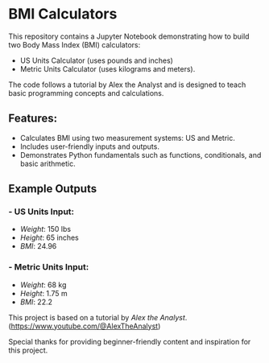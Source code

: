 # BMI Calculators

This repository contains a Jupyter Notebook demonstrating how to build two Body Mass Index (BMI) calculators:

- US Units Calculator (uses pounds and inches)
- Metric Units Calculator (uses kilograms and meters).

The code follows a tutorial by Alex the Analyst and is designed to teach basic programming concepts and calculations.

## Features:

* Calculates BMI using two measurement systems: US and Metric.
* Includes user-friendly inputs and outputs.
* Demonstrates Python fundamentals such as functions, conditionals, and basic arithmetic.

## Example Outputs

### - US Units Input:

* *Weight*: 150 lbs
* *Height*: 65 inches
* *BMI*: 24.96

### - Metric Units Input:

* *Weight*: 68 kg
* *Height*: 1.75 m
* *BMI*: 22.2

This project is based on a tutorial by _Alex the Analyst_. (https://www.youtube.com/@AlexTheAnalyst)

Special thanks for providing beginner-friendly content and inspiration for this project.
